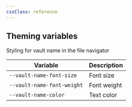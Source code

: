 ```yaml
---
cssClass: reference
---
```


## Theming variables

Styling for vault name in the file navigator

| Variable                   | Description |
| -------------------------- | ----------- |
| `--vault-name-font-size`   | Font size   |
| `--vault-name-font-weight` | Font weight |
| `--vault-name-color`       | Text color  | 
